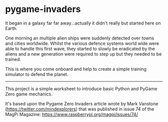 # pygame-invaders
It began in a galaxy far far away...actually it didn't really but started here on Earth.

One morning an multiple alien ships were suddenly detected over towns and cities worldwide. Whilst the various defence systems world wide were able to handle this first wave, they started to slowly be eradicated by the aliens and a new generation were required to step up but they needed to be trained.

This is where you come onboard and help to create a simple training simulator to defend the planet.



<hr>

This project is a simple worksheet to introduce basic Python and PyGame Zero game mechanics. 

It's based upon the Pygame Zero Invaders article wrote by Mark Vanstone (https://twitter.com/mindexplorers) that was published in issue 74 of the MagPi Magazine:
https://www.raspberrypi.org/magpi/issues/74/
